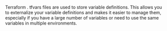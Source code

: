 Terraform . tfvars files are used to store variable definitions. This allows you to externalize your variable definitions and makes it easier to manage them, especially if you have a large number of variables or need to use the same variables in multiple environments.
